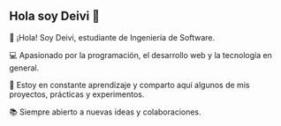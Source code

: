 ## Hola soy Deivi 👋

👋 ¡Hola! Soy Deivi, estudiante de Ingeniería de Software.


💻 Apasionado por la programación, el desarrollo web y la tecnología en general.


🚀 Estoy en constante aprendizaje y comparto aquí algunos de mis proyectos, prácticas y experimentos.


📚 Siempre abierto a nuevas ideas y colaboraciones.
<!--
**Deivi6/Deivi6** is a ✨ _special_ ✨ repository because its `README.md` (this file) appears on your GitHub profile.

Here are some ideas to get you started:


